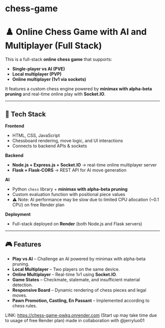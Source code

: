 # chess-game

# ♟️ Online Chess Game with AI and Multiplayer (Full Stack)

This is a full-stack **online chess game** that supports:

-   **Single-player vs AI (PVE)**
-   **Local multiplayer (PVP)**
-   **Online multiplayer (1v1 via sockets)**

It features a custom chess engine powered by **minimax with alpha-beta pruning** and real-time online play with **Socket.IO**.

---

## 🚀 Tech Stack

**Frontend**

-   HTML, CSS, JavaScript
-   Chessboard rendering, move logic, and UI interactions
-   Connects to backend APIs & sockets

**Backend**

-   **Node.js + Express.js + Socket.IO** → real-time online multiplayer server
-   **Flask + Flask-CORS** → REST API for AI move generation

**AI**

-   Python `chess` library + **minimax with alpha-beta pruning**
-   Custom evaluation function with positional piece values
-   ⚠️ Note: AI performance may be slow due to limited CPU allocation (~0.1 CPU) on free Render plan

**Deployment**

-   Full-stack deployed on **Render** (both Node.js and Flask servers)

---

## 🎮 Features

-   **Play vs AI** – Challenge an AI powered by minimax with alpha-beta pruning.
-   **Local Multiplayer** – Two players on the same device.
-   **Online Multiplayer** – Real-time 1v1 using **Socket.IO**.
-   **Game States** – Checkmate, stalemate, and insufficient material detection.
-   **Responsive Board** – Dynamic rendering of chess pieces and legal moves.
-   **Pawn Promotion, Castling, En Passant** – Implemented according to chess rules.

LINK: https://chess-game-pwkg.onrender.com (Start up may take time due to usage of free Render plan) 
made in collaboration with @jerryluo01 
